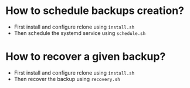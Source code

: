 # How to schedule backups creation?
* First install and configure rclone using `install.sh`
* Then schedule the systemd service using `schedule.sh`

# How to recover a given backup?
* First install and configure rclone using `install.sh`
* Then recover the backup using `recovery.sh`